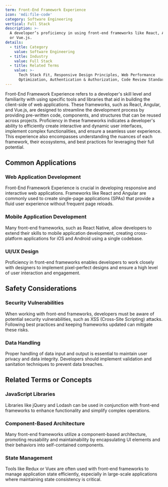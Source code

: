 ```yaml
---
term: Front-End Framework Experience
icon: 'mdi:file-code'
category: Software Engineering
vertical: Full Stack
description: >-
  A developer’s proficiency in using front-end frameworks like React, Angular,
  or Vue.js.
details:
  - title: Category
    value: Software Engineering
  - title: Industry
    value: Full Stack
  - title: Related Terms
    value: >-
      Tech Stack Fit, Responsive Design Principles, Web Performance
      Optimization, Authentication & Authorization, Code Review Standards
---
```

Front-End Framework Experience refers to a developer's skill level and familiarity with using specific tools and libraries that aid in building the client-side of web applications. These frameworks, such as React, Angular, and Vue.js, are designed to streamline the development process by providing pre-written code, components, and structures that can be reused across projects. Proficiency in these frameworks indicates a developer's ability to efficiently create interactive and dynamic user interfaces, implement complex functionalities, and ensure a seamless user experience. This experience also encompasses understanding the nuances of each framework, their ecosystems, and best practices for leveraging their full potential.

## Common Applications

### Web Application Development
Front-End Framework Experience is crucial in developing responsive and interactive web applications. Frameworks like React and Angular are commonly used to create single-page applications (SPAs) that provide a fluid user experience without frequent page reloads.

### Mobile Application Development
Many front-end frameworks, such as React Native, allow developers to extend their skills to mobile application development, creating cross-platform applications for iOS and Android using a single codebase.

### UI/UX Design
Proficiency in front-end frameworks enables developers to work closely with designers to implement pixel-perfect designs and ensure a high level of user interaction and engagement.

## Safety Considerations

### Security Vulnerabilities
When working with front-end frameworks, developers must be aware of potential security vulnerabilities, such as XSS (Cross-Site Scripting) attacks. Following best practices and keeping frameworks updated can mitigate these risks.

### Data Handling
Proper handling of data input and output is essential to maintain user privacy and data integrity. Developers should implement validation and sanitation techniques to prevent data breaches.

## Related Terms or Concepts

### JavaScript Libraries
Libraries like jQuery and Lodash can be used in conjunction with front-end frameworks to enhance functionality and simplify complex operations.

### Component-Based Architecture
Many front-end frameworks utilize a component-based architecture, promoting reusability and maintainability by encapsulating UI elements and their behaviors into self-contained components.

### State Management
Tools like Redux or Vuex are often used with front-end frameworks to manage application state efficiently, especially in large-scale applications where maintaining state consistency is critical.
